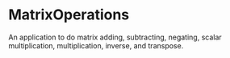 # MatrixOperations
An application to do matrix adding, subtracting, negating, scalar multiplication, multiplication, inverse, and transpose.
